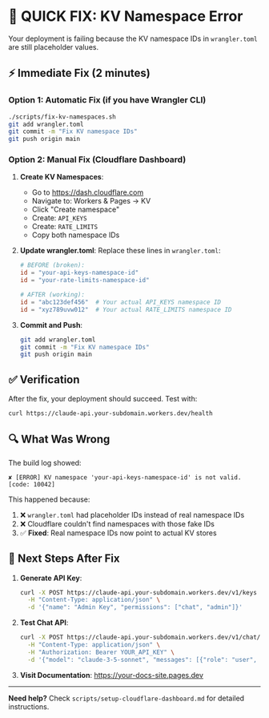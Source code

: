 # 🚨 QUICK FIX: KV Namespace Error

Your deployment is failing because the KV namespace IDs in `wrangler.toml` are still placeholder values.

## ⚡ Immediate Fix (2 minutes)

### Option 1: Automatic Fix (if you have Wrangler CLI)
```bash
./scripts/fix-kv-namespaces.sh
git add wrangler.toml
git commit -m "Fix KV namespace IDs"
git push origin main
```

### Option 2: Manual Fix (Cloudflare Dashboard)

1. **Create KV Namespaces**:
   - Go to https://dash.cloudflare.com
   - Navigate to: Workers & Pages → KV
   - Click "Create namespace"
   - Create: `API_KEYS`
   - Create: `RATE_LIMITS`
   - Copy both namespace IDs

2. **Update wrangler.toml**:
   Replace these lines in `wrangler.toml`:
   ```toml
   # BEFORE (broken):
   id = "your-api-keys-namespace-id"
   id = "your-rate-limits-namespace-id"
   
   # AFTER (working):
   id = "abc123def456"  # Your actual API_KEYS namespace ID
   id = "xyz789uvw012"  # Your actual RATE_LIMITS namespace ID
   ```

3. **Commit and Push**:
   ```bash
   git add wrangler.toml
   git commit -m "Fix KV namespace IDs"
   git push origin main
   ```

## ✅ Verification

After the fix, your deployment should succeed. Test with:

```bash
curl https://claude-api.your-subdomain.workers.dev/health
```

## 🔍 What Was Wrong

The build log showed:
```
✘ [ERROR] KV namespace 'your-api-keys-namespace-id' is not valid. [code: 10042]
```

This happened because:
1. ❌ `wrangler.toml` had placeholder IDs instead of real namespace IDs
2. ❌ Cloudflare couldn't find namespaces with those fake IDs
3. ✅ **Fixed**: Real namespace IDs now point to actual KV stores

## 🎯 Next Steps After Fix

1. **Generate API Key**:
   ```bash
   curl -X POST https://claude-api.your-subdomain.workers.dev/v1/keys \
     -H "Content-Type: application/json" \
     -d '{"name": "Admin Key", "permissions": ["chat", "admin"]}'
   ```

2. **Test Chat API**:
   ```bash
   curl -X POST https://claude-api.your-subdomain.workers.dev/v1/chat/completions \
     -H "Content-Type: application/json" \
     -H "Authorization: Bearer YOUR_API_KEY" \
     -d '{"model": "claude-3-5-sonnet", "messages": [{"role": "user", "content": "Hello!"}]}'
   ```

3. **Visit Documentation**: https://your-docs-site.pages.dev

---

**Need help?** Check `scripts/setup-cloudflare-dashboard.md` for detailed instructions.
